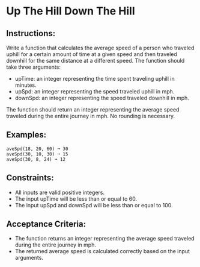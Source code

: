 # Up The Hill Down The Hill

## Instructions:

Write a function that calculates the average speed of a person who traveled uphill for a certain amount of time at a given speed and then traveled downhill for the same distance at a different speed. The function should take three arguments:

- upTime: an integer representing the time spent traveling uphill in minutes.
- upSpd: an integer representing the speed traveled uphill in mph.
- downSpd: an integer representing the speed traveled downhill in mph.

The function should return an integer representing the average speed traveled during the entire journey in mph. No rounding is necessary.

## Examples:

```
aveSpd(18, 20, 60) ➞ 30
aveSpd(30, 10, 30) ➞ 15
aveSpd(30, 8, 24) ➞ 12
```

## Constraints:

- All inputs are valid positive integers.
- The input upTime will be less than or equal to 60.
- The input upSpd and downSpd will be less than or equal to 100.

## Acceptance Criteria:

- The function returns an integer representing the average speed traveled during the entire journey in mph.
- The returned average speed is calculated correctly based on the input arguments.
